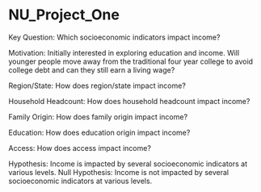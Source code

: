 # NU_Project_One

Key Question: Which socioeconomic indicators impact income? 

Motivation: Initially interested in exploring education and income. Will younger people move away from the traditional four year college to avoid college debt and can they still earn a living wage? 

Region/State: How does region/state impact income?

Household Headcount: How does household headcount impact income?

Family Origin: How does family origin impact income?

Education: How does education origin impact income?

Access: How does access impact income?

Hypothesis: Income is impacted by several socioeconomic indicators at various levels.
Null Hypothesis: Income is not impacted by several socioeconomic indicators at various levels.

